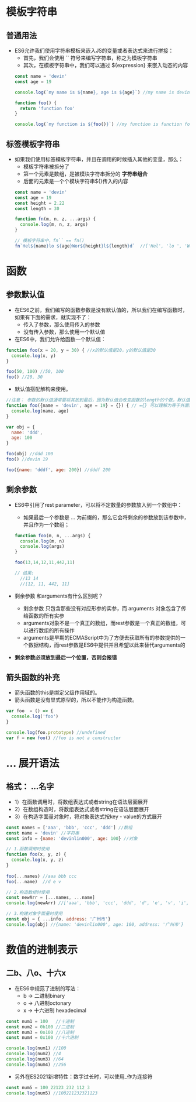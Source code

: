 

# 模板字符串

## 普通用法

- ES6允许我们使用字符串模板来嵌入JS的变量或者表达式来进行拼接：
	- 首先，我们会使用 `` 符号来编写字符串，称之为模板字符串
	- 其次，在模板字符串中，我们可以通过 ${expression} 来嵌入动态的内容
	```JavaScript
	const name = 'devin'
	const age = 19
	
	console.log(`my name is ${name}, age is ${age}`) //my name is devin, age is 19
	
	function foo() {
	  return 'function foo'
	}
	
	console.log(`my function is ${foo()}`) //my function is function foo
	```
	

## 标签模板字符串

- 如果我们使用标签模板字符串，并且在调用的时候插入其他的变量，那么：
	- 模板字符串被拆分了
	- 第一个元素是数组，是被模块字符串拆分的 **字符串组合**
	- 后面的元素是一个个模块字符串${}传入的内容
	```JavaScript
	const name = 'devin'
	const age = 19
	const height = 2.22
	const length = 30
	
	function fn(m, n, z, ...args) {
	  console.log(m, n, z, args)
	}
	
	// 模板字符串中，fn`` == fn()
	fn`Hel${name}lo ${age}Wor${height}l${length}d`  //['Hel', 'lo ', 'Wor', 'l', 'd'] devin 19  [2.22, 30]
	```
	

# 函数

## 参数默认值

- 在ES6之前，我们编写的函数参数是没有默认值的，所以我们在编写函数时，如果有下面的需求，就实现不了：
	- 传入了参数，那么使用传入的参数
	- 没有传入参数，那么使用一个默认值
- 在ES6中，我们允许给函数一个默认值：

```JavaScript
function foo(x = 20, y = 30) { //x的默认值是20，y的默认值是30
  console.log(x, y)
}

foo(50, 100) //50, 100
foo() //20, 30
```


- 默认值搭配解构来使用。

```JavaScript
//注意： 参数的默认值通常要将其放到最后，因为默认值会改变函数的length的个数，默认值以及后面的参数都不计算在length之内了。
function foo({name = 'devin', age = 19} = {}) { // ={} 可以理解为等于外面传入的值。这样子记忆深刻。 
  console.log(name, age)
}

var obj = {
  name: 'ddd',
  age: 100
}

foo(obj) //ddd 100
foo() //devin 19

foo({name: 'dddf', age: 200}) //dddf 200

```


## 剩余参数

- ES6中引用了rest parameter，可以将不定数量的参数放入到一个数组中：
	- 如果最后一个参数是 ... 为前缀的，那么它会将剩余的参数放到该参数中，并且作为一个数组；
	```JavaScript
	function foo(m, n, ...args) {
	  console.log(m, n)
	  console.log(args)
	}
	
	foo(13,14,12,11,442,11) 
	
	// 结果:
	  //13 14 
	  //[12, 11, 442, 11]
	```
	
- 剩余参数 和arguments有什么区别呢？
	- 剩余参数 只包含那些没有对应形参的实参，而 arguments 对象包含了传给函数的所有实参
	- arguments对象不是一个真正的数组，而rest参数是一个真正的数组，可以进行数组的所有操作
	- arguments是早期的ECMAScript中为了方便去获取所有的参数提供的一个数据结构，而rest参数是ES6中提供并且希望以此来替代arguments的
- **剩余参数必须放到最后一个位置，否则会报错**

## 箭头函数的补充

- 箭头函数的this是绑定父级作用域的。
- 箭头函数是没有显式原型的，所以不能作为构造函数。

```JavaScript
var foo  = () => {
  console.log('foo')
}

console.log(foo.prototype) //undefined
var f = new foo() //foo is not a constructor
```


# ... 展开语法

## 格式： ...名字

- 1）在函数调用时，将数组表达式或者string在语法层面展开
- 2）在数组构造时，将数组表达式或者string在语法层面展开
- 3）在构造字面量对象时，将对象表达式按key - value的方式展开

```JavaScript
const names = ['aaa', 'bbb', 'ccc', 'ddd'] //数组
const name = 'devin' //字符串
const info = {name: 'devinlin000', age: 100} //对象

// 1.函数调用时使用
function foo(x, y, z) {
  console.log(x, y, z)
}
 
foo(...names) //aaa bbb ccc
foo(...name)  //d e v

// 2.构造数组时使用
const newArr = [...names, ...name]
console.log(newArr) //['aaa', 'bbb', 'ccc', 'ddd', 'd', 'e', 'v', 'i', 'n']

// 3.构建对象字面量时使用
const obj = { ...info, address: '广州市'}
console.log(obj) //{name: 'devinlin000', age: 100, address: '广州市'}

```


# 数值的进制表示

## 二b、八o、十六x

- 在ES6中规范了进制的写法：
	- b -> 二进制binary
	- o -> 八进制octonary
	- x -> 十六进制 hexadecimal

```JavaScript
const num1 = 100   //十进制
const num2 = 0b100 //二进制
const num3 = 0o100 //八进制
const num4 = 0x100 //十六进制

console.log(num1) //100
console.log(num2) //4
console.log(num3) //64
console.log(num4) //256
```


- 另外在ES2021新增特性：数字过长时，可以使用_作为连接符

```JavaScript
const num5 = 100_22123_232_112_3
console.log(num5) //100221232321123
```


